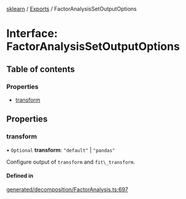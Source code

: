 [sklearn](../readme.md) / [Exports](../modules.md) / FactorAnalysisSetOutputOptions

# Interface: FactorAnalysisSetOutputOptions

## Table of contents

### Properties

- [transform](FactorAnalysisSetOutputOptions.md#transform)

## Properties

### transform

• `Optional` **transform**: ``"default"`` \| ``"pandas"``

Configure output of `transform` and `fit\_transform`.

#### Defined in

[generated/decomposition/FactorAnalysis.ts:697](https://github.com/transitive-bullshit/scikit-learn-ts/blob/367336a/packages/sklearn/src/generated/decomposition/FactorAnalysis.ts#L697)
